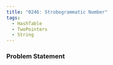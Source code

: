```yaml
---
title: "0246: Strobogrammatic Number"
tags:
  - HashTable
  - TwoPointers
  - String
---
```

### Problem Statement

